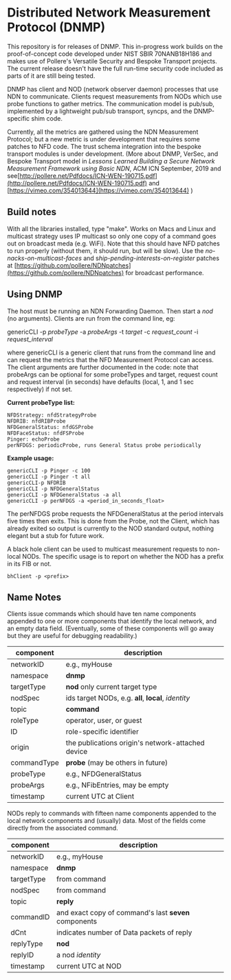 # Distributed Network Measurement Protocol (DNMP)

This repository is for releases of  DNMP.  This in-progress work  builds on the proof-of-concept code developed under NIST SBIR 70NANB18H186 and makes use of Pollere's Versatile Security and Bespoke Transport projects. The current release doesn't have the full run-time security code included as parts of it are still being tested.

DNMP has client and NOD (network observer daemon) processes that use NDN to communicate. Clients request measurements from NODs which use probe functions to gather metrics. The communication model is pub/sub, implemented by a lightweight pub/sub transport, syncps, and the DNMP-specific shim code.

Currently, all the metrics are gathered using the NDN Measurement Protocol; but a new metric is under development that requires some patches to NFD code. The trust schema integration into the bespoke transport modules is under development. (More about DNMP, VerSec, and Bespoke Transport model in *Lessons Learned Building a Secure Network Measurement Framework using Basic NDN*, ACM ICN September, 2019 and see[http://pollere.net/Pdfdocs/ICN-WEN-190715.pdf](http://pollere.net/Pdfdocs/ICN-WEN-190715.pdf) and [https://vimeo.com/354013644](https://vimeo.com/354013644) )

## Build notes

With all the libraries installed, type "make". Works on Macs and Linux and multicast strategy uses IP multicast so only one copy of a command goes out on broadcast meda (e.g. WiFi). Note that this should have NFD patches to run properly (without them, it should run, but will be slow). Use the *no-nacks-on-multicast-faces* and s*hip-pending-interests-on-register* patches at [https://github.com/pollere/NDNpatches](https://github.com/pollere/NDNpatches) for broadcast performance.

## Using DNMP

The host must be running an NDN Forwarding Daemon. Then start a *nod* (no arguments). Clients are run from the command line, eg:

genericCLI -p *probeType* -a *probeArgs* -t *target* -c *request_count*  -i *request_interval*

where genericCLI is a generic client that runs from the command line and can request the metrics that the NFD Measurement Protocol can access. The client arguments are further documented in the code: note that probeArgs can be optional for some probeTypes and target, request count and request interval  (in seconds) have defaults (local, 1,  and 1 sec respectively) if not set.

**Current probeType list:**

```
NFDStrategy: nfdStrategyProbe
NFDRIB: nfdRIBProbe
NFDGeneralStatus: nfdGSProbe
NFDFaceStatus: nfdFSProbe
Pinger: echoProbe
perNFDGS: periodicProbe, runs General Status probe periodically
```

**Example usage:**

```
genericCLI -p Pinger -c 100
genericCLI -p Pinger -t all
genericCLI-p NFDRIB 
genericCLI -p NFDGeneralStatus 
genericCLI -p NFDGeneralStatus -a all 
genericCLI -p perNFDGS -a <period_in_seconds_float>
```

The perNFDGS probe requests the NFDGeneralStatus at the period intervals five times then exits. This is done from the Probe, not the Client, which has already exited so output is currently to the NOD standard output, nothing elegant but a stub for future work. 

A black hole client can be used to multicast measurement requests to non-local NODs. The specific usage is to report on whether the NOD has a prefix in its FIB or not.

```
bhClient -p <prefix>
```

## Name Notes

Clients issue commands which should have ten name components appended to one or more components that identify the local network, and an empty data field. (Eventually, some of these components will go away but they are useful for debugging readability.)

| component   | description                                          |
| ----------- | ---------------------------------------------------- |
| networkID   | e.g., myHouse                                        |
| namespace   | **dnmp**                                             |
| targetType  | **nod** only current target type                     |
| nodSpec     | ids target NODs, e.g. **all**, **local**, *identity* |
| topic       | **command**                                          |
| roleType    | operator, user, or guest                             |
| ID          | role-specific identifier                             |
| origin      | the publications origin's network-attached device    |
| commandType | **probe** (may be others in future)                  |
| probeType   | e.g., NFDGeneralStatus                               |
| probeArgs   | e.g., NFibEntries, may be empty                      |
| timestamp   | current UTC at Client                                |

NODs reply to commands with fifteen name components appended to the local network components and (usually) data. Most of the fields come directly from the associated command.

| component  | description                                           |
| ---------- | ----------------------------------------------------- |
| networkID  | e.g., myHouse                                         |
| namespace  | **dnmp**                                              |
| targetType | from command                                          |
| nodSpec    | from command                                          |
| topic      | **reply**                                             |
| commandID  | and exact copy of command's last **seven** components |
| dCnt       | indicates number of Data packets of reply             |
| replyType  | **nod**                                               |
| replyID    | a nod *identity*                                      |
| timestamp  | current UTC at NOD                                    |

